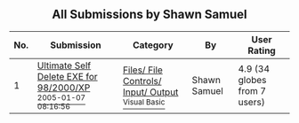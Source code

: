 ﻿<div align="center">

## All Submissions by Shawn Samuel

</div>

No.  | Submission | Category | By   | User Rating
---- | ---------- | -------- | ---- | -----------
1 | [Ultimate Self Delete EXE for 98/2000/XP<br /><sup>2005-01-07 08:16:56</sup>](https://github.com/Planet-Source-Code/shawn-samuel-ultimate-self-delete-exe-for-98-2000-xp__1-58139) | [Files/ File Controls/ Input/ Output<br /><sup>Visual Basic</sup>](../ByCategory/files-file-controls-input-output__1-3.md) | Shawn Samuel | 4.9 (34 globes from 7 users)
